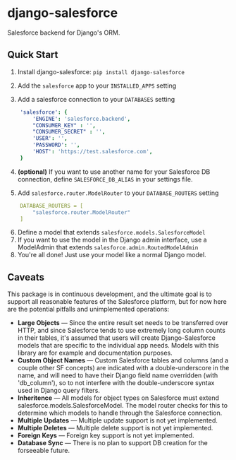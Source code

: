 django-salesforce
=================

Salesforce backend for Django&#39;s ORM.

Quick Start
-----------

1. Install django-salesforce:
   `pip install django-salesforce`

2. Add the `salesforce` app to your `INSTALLED_APPS` setting
3. Add a salesforce connection to your `DATABASES` setting
```yaml
    'salesforce': {
        'ENGINE': 'salesforce.backend',
        "CONSUMER_KEY" : '',
        "CONSUMER_SECRET" : '',
        'USER': '',
        'PASSWORD': '',
        'HOST': 'https://test.salesforce.com',
    }
```

4. **(optional)** If you want to use another name for your Salesforce DB connection, define `SALESFORCE_DB_ALIAS` in your settings file.

5. Add `salesforce.router.ModelRouter` to your `DATABASE_ROUTERS` setting
```yaml
    DATABASE_ROUTERS = [
        "salesforce.router.ModelRouter"
    ]
```

6. Define a model that extends `salesforce.models.SalesforceModel`
7. If you want to use the model in the Django admin interface, use a ModelAdmin that extends `salesforce.admin.RoutedModelAdmin`
8. You're all done! Just use your model like a normal Django model.

Caveats
-------
This package is in continuous development, and the ultimate goal is to support all reasonable
features of the Salesforce platform, but for now here are the potential pitfalls and unimplemented
operations:

* **Large Objects** — Since the entire result set needs to be transferred over HTTP, and since Salesforce tends to
    use extremely long column counts in their tables, it's assumed that users will create Django-Salesforce models
    that are specific to the individual app needs. Models with this library are for example and documentation purposes.
* **Custom Object Names** — Custom Salesforce tables and columns (and a couple other SF concepts) are indicated
    with a double-underscore in the name, and will need to have their Django field name overridden (with 'db_column'),
    so to not interfere with the double-underscore syntax used in Django query filters.
* **Inheritence** — All models for object types on Salesforce must extend salesforce.models.SalesforceModel. The model
    router checks for this to determine which models to handle through the Salesforce connection.
* **Multiple Updates** — Multiple update support is not yet implemented.
* **Multiple Deletes** — Multiple delete support is not yet implemented.
* **Foreign Keys** — Foreign key support is not yet implemented.
* **Database Sync** — There is no plan to support DB creation for the forseeable future.